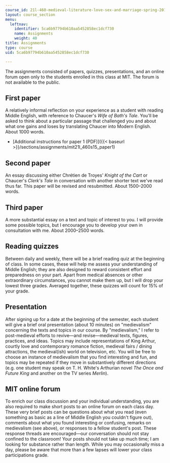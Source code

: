 ```yaml
---
course_id: 21l-460-medieval-literature-love-sex-and-marriage-spring-2015
layout: course_section
menu:
  leftnav:
    identifier: 5ca6b97794b610aa5452858ec1dcf730
    name: Assignments
    weight: 40
title: Assignments
type: course
uid: 5ca6b97794b610aa5452858ec1dcf730

---
```


The assignments consisted of papers, quizzes, presentations, and an online forum open only to the students enrolled in this class at MIT. The forum is not available to the public.

First paper
-----------

A relatively informal reflection on your experience as a student with reading Middle English, with reference to Chaucer's _Wife of Bath's Tale_. You'll be asked to think about a particular passage that challenged you and about what one gains and loses by translating Chaucer into Modern English. About 1000 words.

*   [Additional instructions for paper 1 (PDF)]({{< baseurl >}}/sections/assignments/mit21l_460s15_paper1)

Second paper
------------

An essay discussing either Chrétien de Troyes' _Knight of the Cart_ or Chaucer's _Clerk's Tale_ in conversation with another shorter text we've read thus far. This paper will be revised and resubmitted. About 1500–2000 words.

Third paper
-----------

A more substantial essay on a text and topic of interest to you. I will provide some possible topics, but I encourage you to develop your own in consultation with me. About 2000–2500 words.

Reading quizzes
---------------

Between daily and weekly, there will be a brief reading quiz at the beginning of class. In some cases, these will help me assess your understanding of Middle English; they are also designed to reward consistent effort and preparedness on your part. Apart from medical absences or other extraordinary circumstances, you cannot make them up, but I will drop your lowest three grades. Averaged together, these quizzes will count for 15% of your grade.

Presentation
------------

After signing up for a date at the beginning of the semester, each student will give a brief oral presentation (about 10 minutes) on "medievalism" concerning the texts and topics in our course. By "medievalism," I refer to post-medieval efforts to revive—and revise—medieval texts, figures, practices, and ideas. Topics may include representations of King Arthur, courtly love and contemporary romance fiction, medieval fairs / dining attractions, the medieval(ish) world on television, etc. You will be free to choose an instance of medievalism that you find interesting and fun, and topics may be repeated if they move in substantively different directions (e.g. one student may speak on T. H. White's Arthurian novel _The Once and Future King_ and another on the TV series _Merlin_).

MIT online forum
----------------

To enrich our class discussion and your individual understanding, you are also required to make short posts to an online forum on each class day. These very brief posts can be questions about what you read (even something as basic as a line of Middle English you couldn't figure out), comments about what you found interesting or confusing, remarks on medievalism (see above), or responses to a fellow student's post. These response threads are encouraged—our conversation should not stay confined to the classroom! Your posts should not take up much time; I am looking for substance rather than length. While you may occasionally miss a day, please be aware that more than a few lapses will lower your class participations grade.